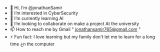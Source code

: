 - 👋 Hi, I’m @jonathanSamir
- 👀 I’m interested in CyberSecurity
- 🌱 I’m currently learning AI
- 💞️ I’m looking to collaborate on make a project At the university
- 📫 How to reach me by Gmail " jonathansamir765@gmail.com "
- ⚡ Fun fact: I love learning but my family don't let me to learn for a long time خn the computer
